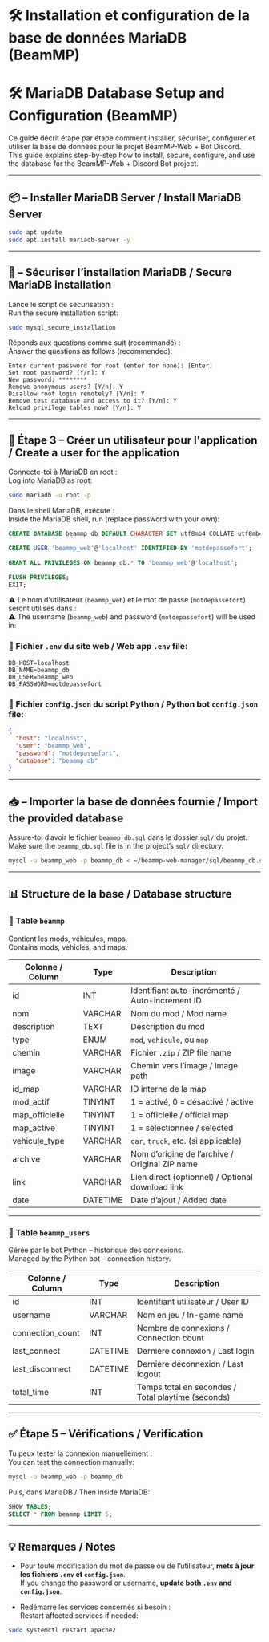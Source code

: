 # 🛠️ Installation et configuration de la base de données MariaDB (BeamMP)  
# 🛠️ MariaDB Database Setup and Configuration (BeamMP)

Ce guide décrit étape par étape comment installer, sécuriser, configurer et utiliser la base de données pour le projet BeamMP-Web + Bot Discord.  
This guide explains step-by-step how to install, secure, configure, and use the database for the BeamMP-Web + Discord Bot project.

---

## 📦 – Installer MariaDB Server / Install MariaDB Server

```bash
sudo apt update
sudo apt install mariadb-server -y
```

---

## 🔐 – Sécuriser l’installation MariaDB / Secure MariaDB installation 

Lance le script de sécurisation :  
Run the secure installation script:

```bash
sudo mysql_secure_installation
```

Réponds aux questions comme suit (recommandé) :  
Answer the questions as follows (recommended):

```
Enter current password for root (enter for none): [Enter]
Set root password? [Y/n]: Y
New password: ********
Remove anonymous users? [Y/n]: Y
Disallow root login remotely? [Y/n]: Y
Remove test database and access to it? [Y/n]: Y
Reload privilege tables now? [Y/n]: Y
```

---

## 👤 Étape 3 – Créer un utilisateur pour l'application / Create a user for the application

Connecte-toi à MariaDB en root :  
Log into MariaDB as root:

```bash
sudo mariadb -u root -p
```

Dans le shell MariaDB, exécute :  
Inside the MariaDB shell, run (replace password with your own):

```sql
CREATE DATABASE beammp_db DEFAULT CHARACTER SET utf8mb4 COLLATE utf8mb4_general_ci;

CREATE USER 'beammp_web'@'localhost' IDENTIFIED BY 'motdepassefort';

GRANT ALL PRIVILEGES ON beammp_db.* TO 'beammp_web'@'localhost';

FLUSH PRIVILEGES;
EXIT;
```

⚠️ Le nom d'utilisateur (`beammp_web`) et le mot de passe (`motdepassefort`) seront utilisés dans :  
⚠️ The username (`beammp_web`) and password (`motdepassefort`) will be used in:

### 📄 Fichier `.env` du site web / Web app `.env` file:

```env
DB_HOST=localhost
DB_NAME=beammp_db
DB_USER=beammp_web
DB_PASSWORD=motdepassefort
```

### 📄 Fichier `config.json` du script Python / Python bot `config.json` file:

```json
{
  "host": "localhost",
  "user": "beammp_web",
  "password": "motdepassefort",
  "database": "beammp_db"
}
```

---

## 📥 – Importer la base de données fournie / Import the provided database

Assure-toi d’avoir le fichier `beammp_db.sql` dans le dossier `sql/` du projet.  
Make sure the `beammp_db.sql` file is in the project’s `sql/` directory.

```bash
mysql -u beammp_web -p beammp_db < ~/beammp-web-manager/sql/beammp_db.sql
```

---

## 📊 Structure de la base / Database structure

### 📁 Table `beammp`
Contient les mods, véhicules, maps.  
Contains mods, vehicles, and maps.

| Colonne / Column      | Type       | Description                          |
|------------------------|------------|--------------------------------------|
| id                     | INT        | Identifiant auto-incrémenté / Auto-increment ID |
| nom                    | VARCHAR    | Nom du mod / Mod name                |
| description            | TEXT       | Description du mod                   |
| type                   | ENUM       | `mod`, `vehicule`, ou `map`          |
| chemin                 | VARCHAR    | Fichier `.zip` / ZIP file name       |
| image                  | VARCHAR    | Chemin vers l’image / Image path     |
| id_map                 | VARCHAR    | ID interne de la map                 |
| mod_actif              | TINYINT    | 1 = activé, 0 = désactivé / active   |
| map_officielle         | TINYINT    | 1 = officielle / official map        |
| map_active             | TINYINT    | 1 = sélectionnée / selected          |
| vehicule_type          | VARCHAR    | `car`, `truck`, etc. (si applicable) |
| archive                | VARCHAR    | Nom d’origine de l’archive / Original ZIP name |
| link                   | VARCHAR    | Lien direct (optionnel) / Optional download link |
| date                   | DATETIME   | Date d’ajout / Added date            |

---

### 📁 Table `beammp_users`  
Gérée par le bot Python – historique des connexions.  
Managed by the Python bot – connection history.

| Colonne / Column   | Type     | Description                          |
|--------------------|----------|--------------------------------------|
| id                 | INT      | Identifiant utilisateur / User ID    |
| username           | VARCHAR  | Nom en jeu / In-game name            |
| connection_count   | INT      | Nombre de connexions / Connection count |
| last_connect       | DATETIME | Dernière connexion / Last login      |
| last_disconnect    | DATETIME | Dernière déconnexion / Last logout   |
| total_time         | INT      | Temps total en secondes / Total playtime (seconds) |

---

## ✅ Étape 5 – Vérifications / Verification

Tu peux tester la connexion manuellement :  
You can test the connection manually:

```bash
mysql -u beammp_web -p beammp_db
```

Puis, dans MariaDB / Then inside MariaDB:

```sql
SHOW TABLES;
SELECT * FROM beammp LIMIT 5;
```

---

## 💡 Remarques / Notes

- Pour toute modification du mot de passe ou de l’utilisateur, **mets à jour les fichiers `.env` et `config.json`**.  
If you change the password or username, **update both `.env` and `config.json`**.

- Redémarre les services concernés si besoin :  
Restart affected services if needed:

```bash
sudo systemctl restart apache2
```

